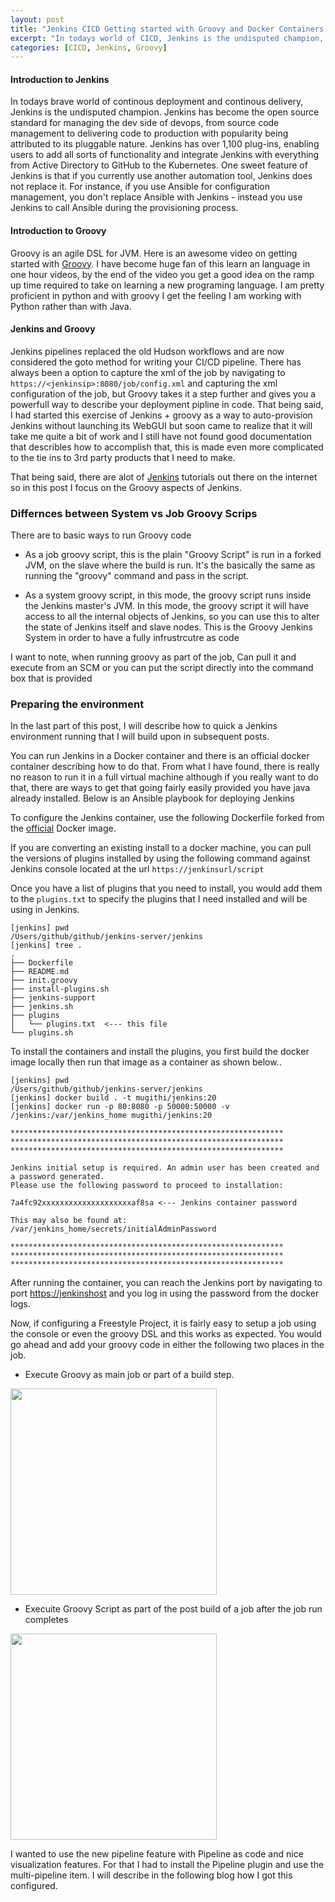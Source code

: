 ```yaml
---
layout: post
title: "Jenkins CICD Getting started with Groovy and Docker Containers - Part 1"
excerpt: "In todays world of CICD, Jenkins is the undisputed champion, Jenkins..., "
categories: [CICD, Jenkins, Groovy]
---
```


#### Introduction to Jenkins

In todays brave world of continous deployment and continous delivery, Jenkins is the undisputed champion. Jenkins has become the open source standard for managing the dev side of devops, from source code management to delivering code to production with popularity being attributed to its pluggable nature. Jenkins has over 1,100 plug-ins, enabling users to add all sorts of functionality and integrate Jenkins with everything from Active Directory to GitHub to the Kubernetes. One sweet feature of Jenkins is that if you currently use another automation tool, Jenkins does not replace it. For instance, if you use Ansible for configuration management, you don't replace Ansible with Jenkins - instead you use Jenkins to call Ansible during the provisioning process.

#### Introduction to Groovy

Groovy is an agile DSL for JVM. Here is an awesome video on getting started with [Groovy](https://www.youtube.com/watch?v=B98jc8hdu9g). I have become huge fan of this learn an language in one hour videos, by the end of the video you get a good idea on the ramp up time required to take on learning a new programing language. I am pretty proficient in python and with groovy I get the feeling I am working with Python rather than with Java.

#### Jenkins and Groovy

Jenkins pipelines replaced the old Hudson workflows and are now considered the goto method for writing your CI/CD pipeline. There has always been a option to capture the xml of the job by navigating to ``` https://<jenkinsip>:8080/job/config.xml``` and capturing the xml configuration of the job, but Groovy takes it a step further and gives you a powerfull way to describe your deployment pipline in code. That being said, I had started this exercise of Jenkins + groovy as a way to auto-provision Jenkins without launching its WebGUI but soon came to realize that it will take me quite a bit of work and I still have not found good documentation that describles how to accomplish that, this is made even more complicated to the tie ins to 3rd party products that I need to make.

That being said, there are alot of [Jenkins](https://www.tutorialspoint.com/jenkins/) tutorials out there on the internet so in this post I focus on the Groovy aspects of Jenkins.


### Differnces between System vs Job Groovy Scrips

There are to basic ways to run Groovy code

-  As a job groovy script, this is the plain "Groovy Script" is run in a forked JVM, on the slave where the build is run. It's the basically the same as running the "groovy" command and pass in the script.

- As a system groovy script, in this mode, the groovy script runs inside the Jenkins master's JVM. In this mode, the groovy script it will have access to all the internal objects of Jenkins, so you can use this to alter the state of Jenkins itself and slave nodes. This is the Groovy Jenkins System in order to have a fully infrustrcutre as code

I want to note, when running groovy as part of the job, Can pull it and execute from an SCM or you can put the script directly into the command box that is provided


### Preparing the environment

In the last part of this post, I will describe how to quick a Jenkins environment running that I will build upon in subsequent posts.

You can run Jenkins in a Docker container and there is an official docker container describing how to do that. From what I have found, there is really no reason to run it in a full virtual machine although if you really want to do that, there are ways to get that going fairly easily provided you have java already installed. Below is an Ansible playbook for deploying Jenkins

<script src="https://gist.github.com/mugithi/4ae26ef24f6fd8431c57a731f2baffa8.js"></script>

To configure the Jenkins container, use the following Dockerfile forked from the [official](https://hub.docker.com/_/jenkins/) Docker image.

<script src="https://gist.github.com/mugithi/a7fb08d3a45edcdabe6c649377ea98df.js"></script>

If you are converting an existing install to a docker machine, you can pull the versions of plugins installed by using the following command against Jenkins console located at the url ```https://jenkinsurl/script```

<script src="https://gist.github.com/mugithi/5dd42507568f724199fcfdfdda267a1b.js"></script>

Once you have a list of plugins that you need to install, you would add them to the ```plugins.txt``` to specify the plugins that I need installed and will be using in Jenkins.

```
[jenkins] pwd
/Users/github/github/jenkins-server/jenkins
[jenkins] tree .
.
├── Dockerfile
├── README.md
├── init.groovy
├── install-plugins.sh
├── jenkins-support
├── jenkins.sh
├── plugins
│   └── plugins.txt  <--- this file
└── plugins.sh

```

To install the containers and install the plugins, you first build the docker image locally then run that image as a container as shown below..

```
[jenkins] pwd
/Users/github/github/jenkins-server/jenkins
[jenkins] docker build . -t mugithi/jenkins:20
[jenkins] docker run -p 80:8080 -p 50000:50000 -v /jenkins:/var/jenkins_home mugithi/jenkins:20

*************************************************************
*************************************************************
*************************************************************

Jenkins initial setup is required. An admin user has been created and a password generated.
Please use the following password to proceed to installation:

7a4fc92xxxxxxxxxxxxxxxxxxxxaf8sa <--- Jenkins container password

This may also be found at: /var/jenkins_home/secrets/initialAdminPassword

*************************************************************
*************************************************************
*************************************************************

```


After running the container, you can reach the Jenkins port by navigating to port [https://jenkinshost](https://jenkinshost) and you log in using the password from the docker logs.

Now, if configuring a Freestyle Project, it is fairly easy to setup a job using the console or even the groovy DSL and this works as expected. You would go ahead and add your groovy code in either the following two places in the job.

- Execute Groovy as main job or part of a build step.

<img src="https://i.imgur.com/4etNbma.png" width="330">

- Execuite Groovy Script as part of the post build of a job after the job run completes

<img src="https://i.imgur.com/WzRbIAh.png" width="330">


I wanted to use the new pipeline feature with Pipeline as code and nice visualization features. For that I had to install the Pipeline plugin and use the multi-pipeline item. I will describe in the following blog how I got this configured.

